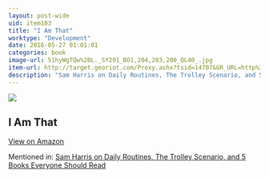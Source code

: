 ```yaml
---
layout: post-wide
uid: item103
title: "I Am That"
worktype: "Development"
date: 2016-05-27 01:01:01
categories: book
image-url: 51hyWgTQw%2BL._SY291_BO1,204,203,200_QL40_.jpg
item-url: http://target.georiot.com/Proxy.ashx?tsid=14707&GR_URL=http%3A%2F%2Fwww.amazon.com%2FI-Am-That-Nisargadatta-Maharaj%2Fdp%2F0893860468%2F
description: "Sam Harris on Daily Routines, The Trolley Scenario, and 5 Books Everyone Should Read"
---
```

<a href="http://target.georiot.com/Proxy.ashx?tsid=14707&GR_URL=http%3A%2F%2Fwww.amazon.com%2FI-Am-That-Nisargadatta-Maharaj%2Fdp%2F0893860468%2F" target="blank"><img src="../../../../img/thumbs/51hyWgTQw%2BL._SY291_BO1,204,203,200_QL40_.jpg" class="prod-img"></a>
<h2>I Am That</h2>
<p><a class="btn btn-primary" href="http://target.georiot.com/Proxy.ashx?tsid=14707&GR_URL=http%3A%2F%2Fwww.amazon.com%2FI-Am-That-Nisargadatta-Maharaj%2Fdp%2F0893860468%2F" target="blank">View on Amazon</a><p>
<p>Mentioned in: <a href="http://fourhourworkweek.com/2015/07/08/sam-harris-on-daily-routines-the-trolley-scenario-and-5-books-everyone-should-read/" target="blank">Sam Harris on Daily Routines, The Trolley Scenario, and 5 Books Everyone Should Read</a></p>
